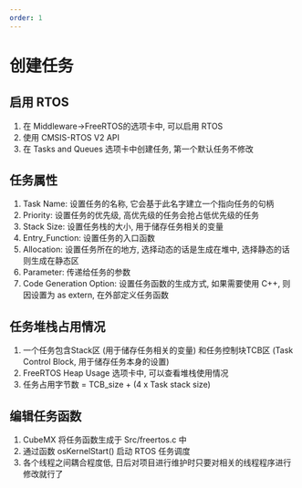 ```yaml
---
order: 1
---
```


# 创建任务

## 启用 RTOS
1. 在 Middleware->FreeRTOS的选项卡中, 可以启用 RTOS
1. 使用 CMSIS-RTOS V2 API
1. 在 Tasks and Queues 选项卡中创建任务, 第一个默认任务不修改

## 任务属性
1. Task Name: 设置任务的名称, 它会基于此名字建立一个指向任务的句柄
1. Priority: 设置任务的优先级, 高优先级的任务会抢占低优先级的任务
1. Stack Size: 设置任务栈的大小, 用于储存任务相关的变量
1. Entry_Function: 设置任务的入口函数
1. Allocation: 设置任务所在的地方, 选择动态的话是生成在堆中, 选择静态的话则生成在静态区
1. Parameter: 传递给任务的参数
1. Code Generation Option: 设置任务函数的生成方式, 如果需要使用 C++, 则因设置为 as extern, 在外部定义任务函数

## 任务堆栈占用情况
1. 一个任务包含Stack区 (用于储存任务相关的变量) 和任务控制块TCB区 (Task Control Block, 用于储存任务本身的设置)
1. FreeRTOS Heap Usage 选项卡中, 可以查看堆栈使用情况
1. 任务占用字节数 = TCB_size + (4 x Task stack size)

## 编辑任务函数
1. CubeMX 将任务函数生成于 Src/freertos.c 中
1. 通过函数 osKernelStart() 启动 RTOS 任务调度
1. 各个线程之间耦合程度低, 日后对项目进行维护时只要对相关的线程程序进行修改就行了
